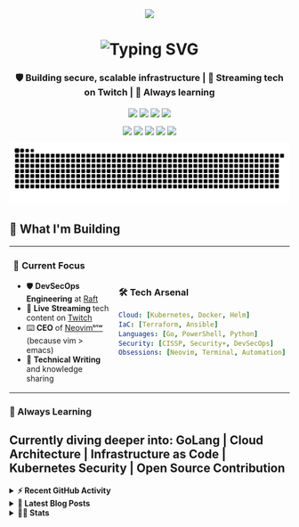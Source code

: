   <p align="center">
    <a href="https://linktr.ee/techdufus">
      <img align="center" src="https://github.com/TechDufus/techdufus/assets/46715299/65eb5cd9-fae0-4f63-95e2-427c0b1415ec"/>
    </a>
  </p>

<h1 align="center">
  <img src="https://readme-typing-svg.herokuapp.com?font=JetBrains+Mono&weight=500&size=28&duration=1500&pause=600&color=00D4AA&center=true&vCenter=true&multiline=true&repeat=false&width=600&height=140&lines=Hey+there!+I'm+Dufus!+%F0%9F%91%8B;DevSecOps+Engineer+%7C+CISSP;DNS+is+always+the+culprit+%F0%9F%94%8D;I+use+Neovim%E1%B5%87%E1%B5%97%CA%B7+%F0%9F%9A%80" alt="Typing SVG" />
</h1>

<h3 align="center">🛡️ Building secure, scalable infrastructure | 🎥 Streaming tech on Twitch | 🌱 Always learning</h3>
<p align="center">
  <a href="https://www.powershellgallery.com/profiles/matthewjdegarmo"><img align="center" src="https://img.shields.io/badge/Total%20PSGallery%20Downloads-~53,261-green"/></a>
  <a href="https://discord.gg/5M4hjfyRBj"><img align="center" src="https://img.shields.io/discord/905178979844116520.svg?label=&logo=discord&logoColor=ffffff&color=7389D8&labelColor=6A7EC2"/></a>
  <img align="center" src="https://img.shields.io/badge/CISSP-Certified-blue?style=flat&logo=isc2&logoColor=white"/>
  <img align="center" src="https://img.shields.io/badge/CompTIA-Security%2B-red?style=flat&logo=comptia&logoColor=white"/>
</p>
<p align="center">
  <a href="https://www.twitch.tv/TechDufus/about/"><img align="center" height="40" src="https://img.icons8.com/color/144/000000/twitch.png"/></a>
  <a href="https://twitter.com/techdufus"><img align="center" height="40" src="https://img.icons8.com/fluent/144/000000/twitter.png"/></a>
  <a href="https://techdufus.com"><img align="center" height="40" src="https://img.icons8.com/nolan/64/domain.png"/></a>
  <a href="https://www.reddit.com/user/techdufus"><img align="center" height="40" src="https://img.icons8.com/doodle/48/000000/reddit--v1.png"/></a>
  <a href="https://techdufus.com/feed.xml"><img align="center" height="40" src="https://img.icons8.com/dusk/64/000000/rss.png"/></a>
</p>
<p align="center">
  <picture>
    <source media="(prefers-color-scheme: dark)" srcset="./assets/github-snake-dark.svg">
    <img width="600" alt="github-snake" src="./assets/github-snake.svg">
  </picture>
</p>


## 🚀 What I'm Building

<table>
<tr>
<td width="50%">

### 🎯 Current Focus
- 🛡️ **DevSecOps Engineering** at [Raft](https://teamraft.com/)
- 🎥 **Live Streaming** tech content on [Twitch](https://www.twitch.tv/TechDufus/about/)
- ⌨️ **CEO** of [Neovimᵇᵗʷ](https://neovimbtw.com) (because vim > emacs)
- 📝 **Technical Writing** and knowledge sharing

</td>
<td width="50%">

### 🛠️ Tech Arsenal
```yaml
Cloud: [Kubernetes, Docker, Helm]
IaC: [Terraform, Ansible]
Languages: [Go, PowerShell, Python]
Security: [CISSP, Security+, DevSecOps]
Obsessions: [Neovim, Terminal, Automation]
```

</td>
</tr>
</table>

### 🌱 Always Learning
Currently diving deeper into: **GoLang** | **Cloud Architecture** | **Infrastructure as Code** | **Kubernetes Security** | **Open Source Contribution**
---

<details>
  <summary><b>⚡ Recent GitHub Activity</b></summary>
    <p>

<!--START_SECTION:activity-->
1. 🎉 Merged PR [#21](https://github.com/TechDufus/techdufus.github.io/pull/21) in [TechDufus/techdufus.github.io](https://github.com/TechDufus/techdufus.github.io)
2. 💪 Opened PR [#21](https://github.com/TechDufus/techdufus.github.io/pull/21) in [TechDufus/techdufus.github.io](https://github.com/TechDufus/techdufus.github.io)
3. 🗣 Commented on [#25](https://github.com/TechDufus/dotfiles/issues/25#issuecomment-2957476739) in [TechDufus/dotfiles](https://github.com/TechDufus/dotfiles)
4. 🔒 Closed issue [#25](https://github.com/TechDufus/dotfiles/issues/25) in [TechDufus/dotfiles](https://github.com/TechDufus/dotfiles)
5. 🗣 Commented on [#127](https://github.com/TechDufus/dotfiles/issues/127#issuecomment-2957474027) in [TechDufus/dotfiles](https://github.com/TechDufus/dotfiles)
6. 💪 Opened PR [#128](https://github.com/TechDufus/dotfiles/pull/128) in [TechDufus/dotfiles](https://github.com/TechDufus/dotfiles)
7. 🗣 Commented on [#127](https://github.com/TechDufus/dotfiles/issues/127#issuecomment-2957084131) in [TechDufus/dotfiles](https://github.com/TechDufus/dotfiles)
8. 🎉 Merged PR [#17](https://github.com/TechDufus/techdufus.github.io/pull/17) in [TechDufus/techdufus.github.io](https://github.com/TechDufus/techdufus.github.io)
9. 💪 Opened PR [#17](https://github.com/TechDufus/techdufus.github.io/pull/17) in [TechDufus/techdufus.github.io](https://github.com/TechDufus/techdufus.github.io)
10. 🎉 Merged PR [#2](https://github.com/TechDufus/techdufus/pull/2) in [TechDufus/techdufus](https://github.com/TechDufus/techdufus)
<!--END_SECTION:activity-->
  </p>
</details>

 <details>
  <summary><b>👀 Latest Blog Posts</b></summary>
    <p>

 <!-- BLOG-POST-LIST:START -->
- [Working with Private Container Registries: Nexus and Kubernetes](https://TechDufus.com/tech/2025/06/06/working-with-private-container-registries-nexus-and-kubernetes.html)
- [Troubleshooting RKE2 Kubernetes Master Node Failures in Production](https://TechDufus.com/tech/2025/06/06/troubleshooting-rke2-kubernetes-master-node-failures-in-production.html)
- [I Make Excuses - Eating Well](https://TechDufus.com/personal/2023/09/13/i-make-excuses.html)
- [Introduction to GoLang Structs](https://TechDufus.com/tech/2022/12/07/intrnduction-to-go-structs.html)
- [What is GoLang?](https://TechDufus.com/tech/2022/12/06/what-is-golang.html)
- [Creating a Progress Indicator for your PowerShell Processes](https://TechDufus.com/tech/2022/04/26/creating-a-progress-indicator-for-your-powershell-processes.html)
- [Using $PSStyle to Spice up your Output](https://TechDufus.com/tech/2022/04/22/using-psstyle-to-spice-up-your-output.html)
- [Playing With Dates in PowerShell](https://TechDufus.com/tech/2021/12/01/playing-with-dates-in-powershell.html)
- [Introducing the BlogQueue GitHub Action](https://TechDufus.com/tech/2021/11/23/introducing-the-blogqueue-github-action.html)
- [Remove Overlapping IP Address Ranges from a List of CIDR IP Addresses](https://TechDufus.com/powershell/2021/06/14/remove-overlapping-ip-ranges-from-list-of-cidr-addresses.html)
<!-- BLOG-POST-LIST:END -->
  </p>
</details>

<details>
  <summary><b>👨‍💻 Stats</b></summary>
  <p align="center">
    <a>
      <img align="center" src="https://gist.githubusercontent.com/TechDufus/1eaef21799d1d62623cbfb229769d1c0/raw/fd08c846893bfdd8fcf037804861da41b9c97773/github-metrics.svg"/>
    </a>
  </p>
</details>


<!-- <img align="center" alt="techdufus's Github Stats" src="https://github-readme-stats.vercel.app/api?username=techdufus&show_icons=true&count_private=true&theme=dark&include_all_commits=true&line_height=21&cache_seconds=1800"/>
<img src="https://github-readme-streak-stats.herokuapp.com/?user=techdufus&theme=dark" alt="GitHub Streak" data-canonical-src="https://github-readme-streak-stats.herokuapp.com/?user=techdufus&theme=dark" style="max-width:100%;"> -->

<!-- SPONSORS-LIST:START -->
<!-- SPONSORS-LIST:END -->

